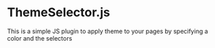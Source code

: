 # ThemeSelector.js
This is a simple JS plugin to apply theme to your pages by specifying a color and the selectors
